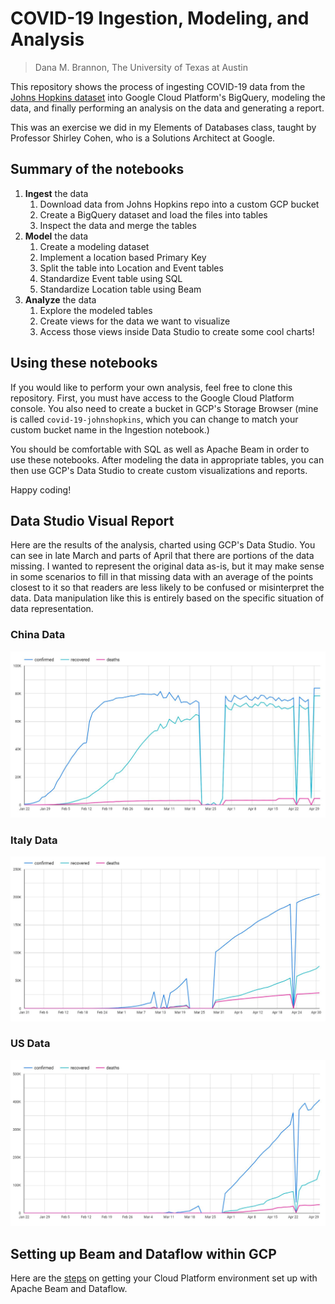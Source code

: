 # COVID-19 Ingestion, Modeling, and Analysis
> Dana M. Brannon, The University of Texas at Austin

This repository shows the process of ingesting COVID-19 data from the [Johns Hopkins dataset](https://github.com/CSSEGISandData/COVID-19) into Google Cloud Platform's BigQuery, modeling the data, and finally performing an analysis on the data and generating a report.

This was an exercise we did in my Elements of Databases class, taught by Professor Shirley Cohen, who is a Solutions Architect at Google.

## Summary of the notebooks
<ol>
  <li><strong>Ingest</strong> the data
    <ol>
      <li>Download data from Johns Hopkins repo into a custom GCP bucket</li>
      <li>Create a BigQuery dataset and load the files into tables</li>
      <li>Inspect the data and merge the tables</li>
    </ol>
  </li>
  <li><strong>Model</strong> the data
    <ol>
      <li>Create a modeling dataset</li>
      <li>Implement a location based Primary Key</li>
      <li>Split the table into Location and Event tables</li>
      <li>Standardize Event table using SQL</li>
      <li>Standardize Location table using Beam</li>
    </ol>
  </li>
  <li><strong>Analyze</strong> the data
    <ol>
      <li>Explore the modeled tables</li>
      <li>Create views for the data we want to visualize</li>
      <li>Access those views inside Data Studio to create some cool charts!</li>
    </ol>
  </li>
 </ol>

## Using these notebooks
If you would like to perform your own analysis, feel free to clone this repository. First, you must have access to the Google Cloud Platform console. You also need to create a bucket in GCP's Storage Browser (mine is called `covid-19-johnshopkins`, which you can change to match your custom bucket name in the Ingestion notebook.)

You should be comfortable with SQL as well as Apache Beam in order to use these notebooks. After modeling the data in appropriate tables, you can then use GCP's Data Studio to create custom visualizations and reports.

Happy coding!

## Data Studio Visual Report
Here are the results of the analysis, charted using GCP's Data Studio. You can see in late March and parts of April that there are portions of the data missing. I wanted to represent the original data as-is, but it may make sense in some scenarios to fill in that missing data with an average of the points closest to it so that readers are less likely to be confused or misinterpret the data. Data manipulation like this is entirely based on the specific situation of data representation.

### China Data
![screenshot](screenshots/china_report.JPG)

### Italy Data
![screenshot](screenshots/italy_report.JPG)

### US Data
![screenshot](screenshots/us_report.JPG)

## Setting up Beam and Dataflow within GCP
Here are the [steps](https://github.com/cs327e-spring2020/snippets/wiki/Beam--&-Dataflow-Setup) on getting your Cloud Platform environment set up with Apache Beam and Dataflow.
